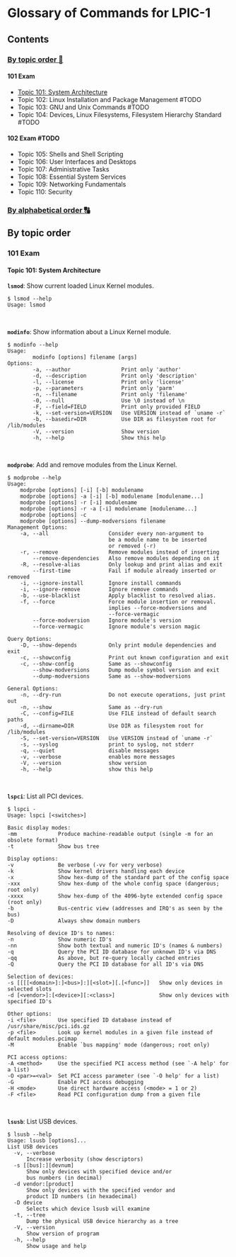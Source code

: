 # Glossary of Commands for LPIC-1

## Contents

### [By topic order 📑](#by-topic-order)

#### 101 Exam
  - [Topic 101: System Architecture](#topic-101-system-architecture)
  - Topic 102: Linux Installation and Package Management #TODO
  - Topic 103: GNU and Unix Commands #TODO
  - Topic 104: Devices, Linux Filesystems, Filesystem Hierarchy Standard #TODO

#### 102 Exam #TODO
  - Topic 105: Shells and Shell Scripting
  - Topic 106: User Interfaces and Desktops
  - Topic 107: Administrative Tasks
  - Topic 108: Essential System Services
  - Topic 109: Networking Fundamentals
  - Topic 110: Security

### [By alphabetical order 🔠](#by-alphabetical-order)


## By topic order

### 101 Exam

#### Topic 101: System Architecture

**`lsmod`**: Show current loaded Linux Kernel modules.
```shell-session
$ lsmod --help
Usage: lsmod
```
<br/>

**`modinfo`**: Show information about a Linux Kernel module.
```shell-session
$ modinfo --help
Usage:
        modinfo [options] filename [args]
Options:
        -a, --author                Print only 'author'
        -d, --description           Print only 'description'
        -l, --license               Print only 'license'
        -p, --parameters            Print only 'parm'
        -n, --filename              Print only 'filename'
        -0, --null                  Use \0 instead of \n
        -F, --field=FIELD           Print only provided FIELD
        -k, --set-version=VERSION   Use VERSION instead of `uname -r`
        -b, --basedir=DIR           Use DIR as filesystem root for /lib/modules
        -V, --version               Show version
        -h, --help                  Show this help
```
<br/>

**`modprobe`**: Add and remove modules from the Linux Kernel.
```shell-session
$ modprobe --help
Usage:
	modprobe [options] [-i] [-b] modulename
	modprobe [options] -a [-i] [-b] modulename [modulename...]
	modprobe [options] -r [-i] modulename
	modprobe [options] -r -a [-i] modulename [modulename...]
	modprobe [options] -c
	modprobe [options] --dump-modversions filename
Management Options:
	-a, --all                   Consider every non-argument to
	                            be a module name to be inserted
	                            or removed (-r)
	-r, --remove                Remove modules instead of inserting
	    --remove-dependencies   Also remove modules depending on it
	-R, --resolve-alias         Only lookup and print alias and exit
	    --first-time            Fail if module already inserted or removed
	-i, --ignore-install        Ignore install commands
	-i, --ignore-remove         Ignore remove commands
	-b, --use-blacklist         Apply blacklist to resolved alias.
	-f, --force                 Force module insertion or removal.
	                            implies --force-modversions and
	                            --force-vermagic
	    --force-modversion      Ignore module's version
	    --force-vermagic        Ignore module's version magic

Query Options:
	-D, --show-depends          Only print module dependencies and exit
	-c, --showconfig            Print out known configuration and exit
	-c, --show-config           Same as --showconfig
	    --show-modversions      Dump module symbol version and exit
	    --dump-modversions      Same as --show-modversions

General Options:
	-n, --dry-run               Do not execute operations, just print out
	-n, --show                  Same as --dry-run
	-C, --config=FILE           Use FILE instead of default search paths
	-d, --dirname=DIR           Use DIR as filesystem root for /lib/modules
	-S, --set-version=VERSION   Use VERSION instead of `uname -r`
	-s, --syslog                print to syslog, not stderr
	-q, --quiet                 disable messages
	-v, --verbose               enables more messages
	-V, --version               show version
	-h, --help                  show this help
```
<br/>

**`lspci`**: List all PCI devices.
```shell-session
$ lspci -
Usage: lspci [<switches>]

Basic display modes:
-mm             Produce machine-readable output (single -m for an obsolete format)
-t              Show bus tree

Display options:
-v              Be verbose (-vv for very verbose)
-k              Show kernel drivers handling each device
-x              Show hex-dump of the standard part of the config space
-xxx            Show hex-dump of the whole config space (dangerous; root only)
-xxxx           Show hex-dump of the 4096-byte extended config space (root only)
-b              Bus-centric view (addresses and IRQ's as seen by the bus)
-D              Always show domain numbers

Resolving of device ID's to names:
-n              Show numeric ID's
-nn             Show both textual and numeric ID's (names & numbers)
-q              Query the PCI ID database for unknown ID's via DNS
-qq             As above, but re-query locally cached entries
-Q              Query the PCI ID database for all ID's via DNS

Selection of devices:
-s [[[[<domain>]:]<bus>]:][<slot>][.[<func>]]   Show only devices in selected slots
-d [<vendor>]:[<device>][:<class>]              Show only devices with specified ID's

Other options:
-i <file>       Use specified ID database instead of /usr/share/misc/pci.ids.gz
-p <file>       Look up kernel modules in a given file instead of default modules.pcimap
-M              Enable `bus mapping' mode (dangerous; root only)

PCI access options:
-A <method>     Use the specified PCI access method (see `-A help' for a list)
-O <par>=<val>  Set PCI access parameter (see `-O help' for a list)
-G              Enable PCI access debugging
-H <mode>       Use direct hardware access (<mode> = 1 or 2)
-F <file>       Read PCI configuration dump from a given file
```
<br/>

**`lsusb`**: List USB devices.
```shell-session
$ lsusb --help
Usage: lsusb [options]...
List USB devices
  -v, --verbose
      Increase verbosity (show descriptors)
  -s [[bus]:][devnum]
      Show only devices with specified device and/or
      bus numbers (in decimal)
  -d vendor:[product]
      Show only devices with the specified vendor and
      product ID numbers (in hexadecimal)
  -D device
      Selects which device lsusb will examine
  -t, --tree
      Dump the physical USB device hierarchy as a tree
  -V, --version
      Show version of program
  -h, --help
      Show usage and help
```
<br/>
